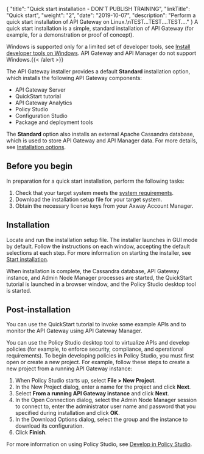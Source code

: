 {
"title": "Quick start installation - DON'T PUBLISH TRAINING",
  "linkTitle": "Quick start",
  "weight": "2",
  "date": "2019-10-07",
  "description": "Perform a quick start installation of API Gateway on Linux.\nTEST...TEST....TEST...."
}
A quick start installation is a simple, standard installation of API Gateway (for example, for a demonstration or proof of concept).

Windows is supported only for a limited set of developer tools, see [Install developer tools on Windows](/docs/apim_installation/apigtw_install/install_dev_tools/). API Gateway and API Manager do not support Windows.{{< /alert >}}

The API Gateway installer provides a default **Standard** installation option, which installs the following API Gateway components:

* API Gateway Server
* QuickStart tutorial
* API Gateway Analytics
* Policy Studio
* Configuration Studio
* Package and deployment tools

The **Standard** option also installs an external Apache Cassandra database, which is used to store API Gateway and API Manager data. For more details, see [Installation options](/docs/apim_installation/apigtw_install/installation/#installation-options).

## Before you begin

In preparation for a quick start installation, perform the following tasks:

1. Check that your target system meets the [system requirements](/docs/apim_installation/apigtw_install/system_requirements/).
2. Download the installation setup file for your target system.
3. Obtain the necessary license keys from your Axway Account Manager.

## Installation

Locate and run the installation setup file. The installer launches in GUI mode by default. Follow the instructions on each window, accepting the default selections at each step. For more information on starting the installer, see [Start installation](/docs/apim_installation/apigtw_install/installation/#start-installation).

When installation is complete, the Cassandra database, API Gateway instance, and Admin Node Manager processes are started, the QuickStart tutorial is launched in a browser window, and the Policy Studio desktop tool is started.

## Post-installation

You can use the QuickStart tutorial to invoke some example APIs and to monitor the API Gateway using API Gateway Manager.

You can use the Policy Studio desktop tool to virtualize APIs and develop policies (for example, to enforce security, compliance, and operational requirements). To begin developing policies in Policy Studio, you must first open or create a new project. For example, follow these steps to create a new project from a running API Gateway instance:

1. When Policy Studio starts up, select **File > New Project**.
2. In the New Project dialog, enter a name for the project and click **Next**.
3. Select **From a running API Gateway instance** and click **Next**.
4. In the Open Connection dialog, select the Admin Node Manager session to connect to, enter the administrator user name and password that you specified during installation and click **OK**.
5. In the Download Options dialog, select the group and the instance to download its configuration.
6. Click **Finish**.

For more information on using Policy Studio, see [Develop in Policy Studio](/docs/apim_policydev/).
